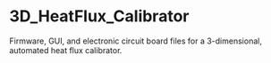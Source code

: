 # 3D_HeatFlux_Calibrator
Firmware, GUI, and electronic circuit board files for a 3-dimensional, automated heat flux calibrator.
